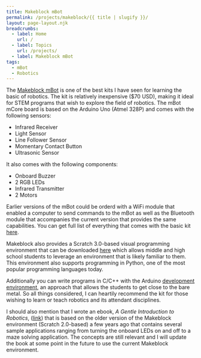 ```yaml
---
title: Makeblock mBot
permalink: /projects/makeblock/{{ title | slugify }}/
layout: page-layout.njk
breadcrumbs:
  - label: Home
    url: /
  - label: Topics
    url: /projects/
  - label: Makeblock mBot
tags:
  - mBot
  - Robotics
---
```


The [Makeblock mBot](http://makeblock.com/mbot) is one of the best kits I have seen for learning the basic of robotics. The kit is relatively inexpensive ($70 USD), making it ideal for STEM programs that wish to explore the field of robotics. The mBot mCore board is based on the Arduino Uno (Atmel 328P) and comes with the following sensors:

- Infrared Receiver
- Light Sensor
- Line Follower Sensor
- Momentary Contact Button
- Ultrasonic Sensor

It also comes with the following components:

- Onboard Buzzer
- 2 RGB LEDs
- Infrared Transmitter
- 2 Motors

Earlier versions of the mBot could be orderd with a WiFi module that enabled a computer to send commands to the mBot as well as the Bluetooth module that accompanies the current version that provides the same capabilities. You can get full list of everything that comes with the basic kit [here](https://makeblock.com/mbot-2#specs).

Makeblock also provides a Scratch 3.0-based visual programming environment that can be downloaded [here](https://mblock.makeblock.com/en-us/) which allows middle and high school students to leverage an environment that is likely familiar to them. This environment also supports programming in Python, one of the most popular programming languages today.

Additionally you can write programs in C/C++ with the Arduino [development environment](https://www.arduino.cc/en/software), an approach that allows the students to get close to the bare metal. So all things considered, I can heartily recommend the kit for those wishing to learn or teach robotics and its attendant disciplines.

I should also mention that I wrote an ebook, _A Gentle Introduction to Robotics_, ([link](https://leanpub.com/agitr_1)) that is based on the older version of the Makeblock environment (Scratch 2.0-based) a few years ago that contains several sample applications ranging from turning the onboard LEDs on and off to a maze solving application. The concepts are still relevant and I will update the book at some point in the future to use the current Makeblock environment.
